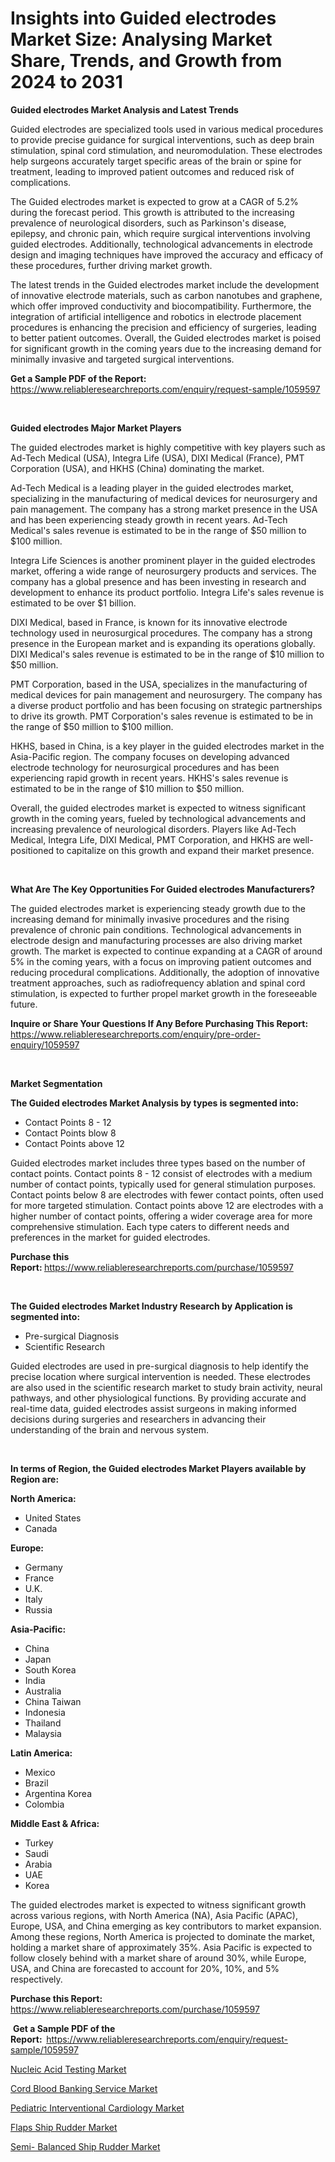 <p><h1>Insights into Guided electrodes Market Size: Analysing Market Share, Trends, and Growth from 2024 to 2031</h1></p><p><strong>Guided electrodes Market Analysis and Latest Trends</strong></p>
<p><p>Guided electrodes are specialized tools used in various medical procedures to provide precise guidance for surgical interventions, such as deep brain stimulation, spinal cord stimulation, and neuromodulation. These electrodes help surgeons accurately target specific areas of the brain or spine for treatment, leading to improved patient outcomes and reduced risk of complications.</p><p>The Guided electrodes market is expected to grow at a CAGR of 5.2% during the forecast period. This growth is attributed to the increasing prevalence of neurological disorders, such as Parkinson's disease, epilepsy, and chronic pain, which require surgical interventions involving guided electrodes. Additionally, technological advancements in electrode design and imaging techniques have improved the accuracy and efficacy of these procedures, further driving market growth.</p><p>The latest trends in the Guided electrodes market include the development of innovative electrode materials, such as carbon nanotubes and graphene, which offer improved conductivity and biocompatibility. Furthermore, the integration of artificial intelligence and robotics in electrode placement procedures is enhancing the precision and efficiency of surgeries, leading to better patient outcomes. Overall, the Guided electrodes market is poised for significant growth in the coming years due to the increasing demand for minimally invasive and targeted surgical interventions.</p></p>
<p><strong>Get a Sample PDF of the Report:&nbsp;</strong> <a href="https://www.reliableresearchreports.com/enquiry/request-sample/1059597">https://www.reliableresearchreports.com/enquiry/request-sample/1059597</a></p>
<p>&nbsp;</p>
<p><strong>Guided electrodes Major Market Players</strong></p>
<p><p>The guided electrodes market is highly competitive with key players such as Ad-Tech Medical (USA), Integra Life (USA), DIXI Medical (France), PMT Corporation (USA), and HKHS (China) dominating the market. </p><p>Ad-Tech Medical is a leading player in the guided electrodes market, specializing in the manufacturing of medical devices for neurosurgery and pain management. The company has a strong market presence in the USA and has been experiencing steady growth in recent years. Ad-Tech Medical's sales revenue is estimated to be in the range of $50 million to $100 million.</p><p>Integra Life Sciences is another prominent player in the guided electrodes market, offering a wide range of neurosurgery products and services. The company has a global presence and has been investing in research and development to enhance its product portfolio. Integra Life's sales revenue is estimated to be over $1 billion.</p><p>DIXI Medical, based in France, is known for its innovative electrode technology used in neurosurgical procedures. The company has a strong presence in the European market and is expanding its operations globally. DIXI Medical's sales revenue is estimated to be in the range of $10 million to $50 million.</p><p>PMT Corporation, based in the USA, specializes in the manufacturing of medical devices for pain management and neurosurgery. The company has a diverse product portfolio and has been focusing on strategic partnerships to drive its growth. PMT Corporation's sales revenue is estimated to be in the range of $50 million to $100 million.</p><p>HKHS, based in China, is a key player in the guided electrodes market in the Asia-Pacific region. The company focuses on developing advanced electrode technology for neurosurgical procedures and has been experiencing rapid growth in recent years. HKHS's sales revenue is estimated to be in the range of $10 million to $50 million.</p><p>Overall, the guided electrodes market is expected to witness significant growth in the coming years, fueled by technological advancements and increasing prevalence of neurological disorders. Players like Ad-Tech Medical, Integra Life, DIXI Medical, PMT Corporation, and HKHS are well-positioned to capitalize on this growth and expand their market presence.</p></p>
<p>&nbsp;</p>
<p><strong>What Are The Key Opportunities For Guided electrodes Manufacturers?</strong></p>
<p><p>The guided electrodes market is experiencing steady growth due to the increasing demand for minimally invasive procedures and the rising prevalence of chronic pain conditions. Technological advancements in electrode design and manufacturing processes are also driving market growth. The market is expected to continue expanding at a CAGR of around 5% in the coming years, with a focus on improving patient outcomes and reducing procedural complications. Additionally, the adoption of innovative treatment approaches, such as radiofrequency ablation and spinal cord stimulation, is expected to further propel market growth in the foreseeable future.</p></p>
<p><strong>Inquire or Share Your Questions If Any Before Purchasing This Report:</strong> <a href="https://www.reliableresearchreports.com/enquiry/pre-order-enquiry/1059597">https://www.reliableresearchreports.com/enquiry/pre-order-enquiry/1059597</a></p>
<p>&nbsp;</p>
<p><strong>Market Segmentation</strong></p>
<p><strong>The Guided electrodes Market Analysis by types is segmented into:</strong></p>
<p><ul><li>Contact Points 8 - 12</li><li>Contact Points blow 8</li><li>Contact Points above 12</li></ul></p>
<p><p>Guided electrodes market includes three types based on the number of contact points. Contact points 8 - 12 consist of electrodes with a medium number of contact points, typically used for general stimulation purposes. Contact points below 8 are electrodes with fewer contact points, often used for more targeted stimulation. Contact points above 12 are electrodes with a higher number of contact points, offering a wider coverage area for more comprehensive stimulation. Each type caters to different needs and preferences in the market for guided electrodes.</p></p>
<p><strong>Purchase this Report:&nbsp;</strong><a href="https://www.reliableresearchreports.com/purchase/1059597">https://www.reliableresearchreports.com/purchase/1059597</a></p>
<p>&nbsp;</p>
<p><strong>The Guided electrodes Market Industry Research by Application is segmented into:</strong></p>
<p><ul><li>Pre-surgical Diagnosis</li><li>Scientific Research</li></ul></p>
<p><p>Guided electrodes are used in pre-surgical diagnosis to help identify the precise location where surgical intervention is needed. These electrodes are also used in the scientific research market to study brain activity, neural pathways, and other physiological functions. By providing accurate and real-time data, guided electrodes assist surgeons in making informed decisions during surgeries and researchers in advancing their understanding of the brain and nervous system.</p></p>
<p>&nbsp;</p>
<p><strong>In terms of Region, the Guided electrodes Market Players available by Region are:</strong></p>
<p>
    <p> <strong> North America: </strong>
        <ul>
            <li>United States</li>
            <li>Canada</li>
        </ul>
        </p> 
    <p> <strong> Europe: </strong>
        <ul>
            <li>Germany</li>
            <li>France</li>
            <li>U.K.</li>
            <li>Italy</li>
            <li>Russia</li>
        </ul>
        </p> 
    <p> <strong> Asia-Pacific: </strong>
        <ul>
            <li>China</li>
            <li>Japan</li>
            <li>South Korea</li>
            <li>India</li>
            <li>Australia</li>
            <li>China Taiwan</li>
            <li>Indonesia</li>
            <li>Thailand</li>
            <li>Malaysia</li>
        </ul>
        </p> 
    <p> <strong> Latin America: </strong>
        <ul>
            <li>Mexico</li>
            <li>Brazil</li>
            <li>Argentina Korea</li>
            <li>Colombia</li>
        </ul>
        </p> 
    <p> <strong> Middle East & Africa: </strong>
        <ul>
            <li>Turkey</li>
            <li>Saudi</li>
            <li>Arabia</li>
            <li>UAE</li>
            <li>Korea</li>
        </ul>
    </p>
    </p>
<p><p>The guided electrodes market is expected to witness significant growth across various regions, with North America (NA), Asia Pacific (APAC), Europe, USA, and China emerging as key contributors to market expansion. Among these regions, North America is projected to dominate the market, holding a market share of approximately 35%. Asia Pacific is expected to follow closely behind with a market share of around 30%, while Europe, USA, and China are forecasted to account for 20%, 10%, and 5% respectively.</p></p>
<p><strong>Purchase this Report: </strong><a href="https://www.reliableresearchreports.com/purchase/1059597">https://www.reliableresearchreports.com/purchase/1059597</a></p>
<p>&nbsp;<strong>Get a Sample PDF of the Report:&nbsp;&nbsp;</strong><a href="https://www.reliableresearchreports.com/enquiry/request-sample/1059597">https://www.reliableresearchreports.com/enquiry/request-sample/1059597</a></p>
<p><strong></strong></p>
<p><p><a href="https://medium.com/@suepiper766/nucleic-acid-testing-market-insight-market-trends-growth-forecasted-from-2024-to-2031-e1cbe9edb59c">Nucleic Acid Testing Market</a></p><p><a href="https://medium.com/@suepiper766/cord-blood-banking-service-market-analysis-and-sze-forecasted-for-period-from-2024-to-2031-3f54717cfb39">Cord Blood Banking Service Market</a></p><p><a href="https://medium.com/@suepiper766/pediatric-interventional-cardiology-market-comprehensive-assessment-by-type-application-and-247e01ed493c">Pediatric Interventional Cardiology Market</a></p><p><a href="https://issuu.com/reportprime-2/docs/flaps-ship-rudder-market-size-2030.pptx">Flaps Ship Rudder Market</a></p><p><a href="https://issuu.com/reportprime-2/docs/semi-balanced-ship-rudder-market-size-2030.pptx">Semi- Balanced Ship Rudder Market</a></p></p>